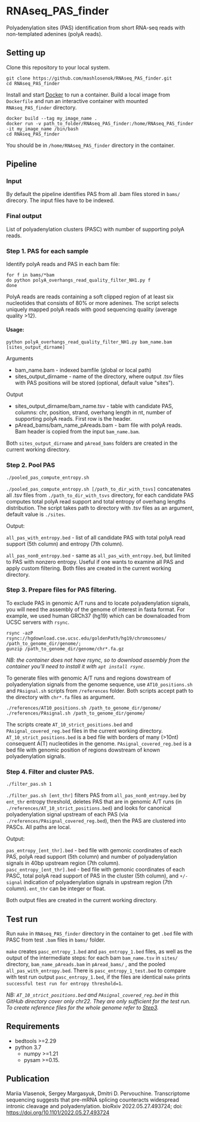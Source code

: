 # RNAseq_PAS_finder
Polyadenylation sites (PAS) identification from short RNA-seq reads with non-templated adenines (polyA reads).

## Setting up

Clone this repository to your local system.
```
git clone https://github.com/mashlosenok/RNAseq_PAS_finder.git
cd RNAseq_PAS_finder
```
Install and start [Docker](https://docs.docker.com/get-docker/) to run a container. 
Build a local image from `Dockerfile` and run an interactive container with mounted `RNAseq_PAS_finder` directory.
```
docker build --tag my_image_name .
docker run -v path_to_folder/RNAseq_PAS_finder:/home/RNAseq_PAS_finder -it my_image_name /bin/bash
cd RNAseq_PAS_finder
```
You should be in `/home/RNAseq_PAS_finder` directory in the container. 

## Pipeline

### Input
By default the pipeline identifies PAS from all .bam files stored in `bams/` direcory. The input files have to be indexed.

### Final output
List of polyadenylation clusters (PASC) with number of supporting polyA reads.

### Step 1. PAS for each sample

Identify polyA reads and PAS in each bam file:
```
for f in bams/*bam
do python polyA_overhangs_read_quality_filter_NH1.py f 
done
```
PolyA reads are reads containing a soft clipped region of at least six nucleotides that consists of 80% or more adenines. The script selects uniquely mapped polyA reads with good sequencing quality (average quality >12).

#### Usage:
`python polyA_overhangs_read_quality_filter_NH1.py bam_name.bam [sites_output_dirname]` 

Arguments
- bam_name.bam - indexed bamfile (global or local path)
- sites_output_dirname - name of the directory, where output .tsv files with PAS positions will be stored (optional, default value "sites").

Output
- sites_output_dirname/bam_name.tsv - table with candidate PAS, columns: chr, position, strand, overhang length in nt, number of supporting polyA reads. First row is the header.
- pAread_bams/bam_name_pAreads.bam - bam file with polyA reads. Bam header is copied from the input `bam_name.bam`. 

Both `sites_output_dirname` and `pAread_bams` folders are created in the current working directory. 

### Step 2. Pool PAS
```
./pooled_pas_compute_entropy.sh
```
`./pooled_pas_compute_entropy.sh [/path_to_dir_with_tsvs]`  concatenates all .tsv files from `./path_to_dir_with_tsvs` directory, for each candidate PAS computes total polyA read support and total entropy of overhang lengths distribution. The script takes path to directory with .tsv files as an argument, default value is `./sites`.

Output:

`all_pas_with_entropy.bed` - list of all candidate PAS with total polyA read support (5th column) and entropy (7th column). 

`all_pas_non0_entropy.bed` - same as `all_pas_with_entropy.bed`, but limited to PAS with nonzero entropy. Useful if one wants to examine all PAS and apply custom filtering.
Both files are created in the current working directory. 

### Step 3. Prepare files for PAS filtering.
To exclude PAS in genomic A/T runs and to locate polyadenylation signals, you will need the assembly of the genome of interest in fasta format. 
For example, we used human GRCh37 (hg19) which can be downaloaded from UCSC servers with `rsync`. 
```
rsync -azP rsync://hgdownload.cse.ucsc.edu/goldenPath/hg19/chromosomes/ /path_to_genome_dir/genome/; 
gunzip /path_to_genome_dir/genome/chr*.fa.gz
```
*NB: the container does not have rsync, so to download assembly from the container you'll need to install it with `apt install rsync`.*  

To generate files with genomic A/T runs and regions dowstream of polyadenylation signals from the genome sequence, use `AT10_positions.sh` and `PAsignal.sh` scripts from `/references` folder. Both scripts accept path to the directory with `chr*.fa` files as argument.
```
./references/AT10_positions.sh /path_to_genome_dir/genome/
./references/PAsignal.sh /path_to_genome_dir/genome/
```
The scripts create `AT_10_strict_positions.bed` and `PAsignal_covered_reg.bed` files in the current working directory. `AT_10_strict_positions.bed` is a bed file with borders of many (>10nt) consequent A(T) nucleotides in the genome. `PAsignal_covered_reg.bed` is a bed file with genomic position of regions dowstream of known polyadenylation signals. 

### Step 4. Filter and cluster PAS.
```
./filter_pas.sh 1
```
`./filter_pas.sh [ent_thr]` filters PAS from `all_pas_non0_entropy.bed` by `ent_thr` entropy threshold, deletes PAS that are in genomic A/T runs (in `./references/AT_10_strict_positions.bed`) and looks for canonical polyadenylation signal upstream of each PAS (via `./references/PAsignal_covered_reg.bed`), then the PAS are clustered into PASCs. All paths are local.

Output: 

`pas_entropy_[ent_thr].bed` - bed file with gemonic coordinates of each PAS, polyA read support (5th column) and number of polyadenylation signals in 40bp upstream region (7th column).  
`pasc_entropy_[ent_thr].bed` - bed file with gemonic coordinates of each PASC, total polyA read support of PAS in the cluster (5th column), and `+/-signal` indication of polyadenylation signals in upstream region (7th column).
`ent_thr` can be integer or float. 

Both output files are created in the current working directory.


## Test run
Run `make` in `RNAseq_PAS_finder` directory in the container to get `.bed` file with PASC from test `.bam` files in `bams/` folder.

`make` creates `pasc_entropy_1.bed` and `pas_entropy_1.bed` files, as well as the output of the intermediate steps: for each bam `bam_name.tsv` in `sites/` directory, `bam_name_pAreads.bam` in `pAread_bams/` , and the pooled `all_pas_with_entropy.bed`. There is `pasc_entropy_1_test.bed` to compare with test run output `pasc_entropy_1.bed`, if the files are identical `make` prints `successful test run for entropy threshold=1`. 

*NB: `AT_10_strict_positions.bed` and `PAsignal_covered_reg.bed` in this GitHub directory cover only chr22. They are only sufficient for the test run. To create reference files for the whole genome refer to [Step3](https://github.com/mashlosenok/RNAseq_PAS_finder/edit/main/README.md#step-3-prepare-files-for-pas-filtering).*

## Requirements 
- bedtools >=2.29
- python 3.7
  - numpy >=1.21
  - pysam >=0.15.

## Publication
Mariia Vlasenok, Sergey Margasyuk, Dmitri D. Pervouchine. Transcriptome sequencing suggests that pre-mRNA splicing counteracts widespread intronic cleavage and polyadenylation. bioRxiv 2022.05.27.493724; doi: https://doi.org/10.1101/2022.05.27.493724 
